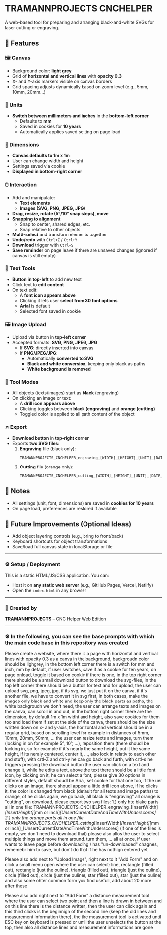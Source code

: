 # TRAMANNPROJECTS CNCHELPER

A web-based tool for preparing and arranging black-and-white SVGs for laser cutting or engraving.

## 🔧 Features

### 🖼️ Canvas
- Background color: **light grey**
- Grid of **horizontal and vertical lines** with **opacity 0.3**
- X- and Y-axis markers visible on canvas borders
- Grid spacing adjusts dynamically based on zoom level (e.g., 5mm, 10mm, 20mm...)

### 📐 Units
- **Switch between millimeters and inches** in the **bottom-left corner**
  - Defaults to **mm**
  - Saved in cookies for **10 years**
  - Automatically applies saved setting on page load

### 📏 Dimensions
- **Canvas defaults to 1m x 1m**
- User can change width and height
- Settings saved via cookie
- **Displayed in bottom-right corner**

### 🖱️ Interaction
- Add and manipulate:
  - **Text elements**
  - **Images (SVG, PNG, JPEG, JPG)**
- **Drag, resize, rotate (5°/10° snap steps), move**
- **Snapping to alignment**
  - Snap to center, shared edges, etc.
  - Snap relative to other objects
- **Multi-select** and transform elements together
- **Undo/redo** with `Ctrl+Z` / `Ctrl+Y`
- **Download** trigger with `Ctrl+S`
- **Save reminder** on page leave if there are unsaved changes (ignored if canvas is still empty)

### 📝 Text Tools
- **Button in top-left** to add new text
- Click text to **edit content**
- On text edit:
  - A **font icon appears above**
  - Clicking it lets user **select from 30 font options**
  - **Arial** is default
  - Selected font saved in cookie

### 🖼️ Image Upload
- Upload via button in **top-left corner**
- Accepted formats: **SVG, PNG, JPEG, JPG**
  - If **SVG**: directly inserted into canvas
  - If **PNG/JPEG/JPG**:
    - Automatically **converted to SVG**
    - **Black and white conversion**, keeping only black as paths
    - **White background is removed**

### 🔧 Tool Modes
- All objects (texts/images) start as **black** (engraving)
- On clicking an image or text:
  - A **drill icon appears above**
  - Clicking toggles between **black (engraving)** and **orange (cutting)**
  - Toggled color is applied to all path content of the object

### ↗️ Export
- **Download button** in **top-right corner**
- Exports **two SVG files**:
  1. **Engraving** file (black only):
     ```
     TRAMANNPROJECTS_CNCHELPER_engraving_[WIDTH]_[HEIGHT]_[UNIT]_[DATE_AND_TIME].svg
     ```
  2. **Cutting** file (orange only):
     ```
     TRAMANNPROJECTS_CNCHELPER_cutting_[WIDTH]_[HEIGHT]_[UNIT]_[DATE_AND_TIME].svg
     ```

## 🧠 Notes
- All settings (unit, font, dimensions) are saved in **cookies for 10 years**
- On page load, preferences are restored if available

## 🧪 Future Improvements (Optional Ideas)
- Add object layering controls (e.g., bring to front/back)
- Keyboard shortcuts for object transformations
- Save/load full canvas state in localStorage or file

---

### ⚙️ Setup / Deployment
This is a static HTML/JS/CSS application. You can:

- Host it on **any static web server** (e.g., GitHub Pages, Vercel, Netlify)
- Open the `index.html` in any browser

---

### 👑 Created by
**TRAMANNPROJECTS** – CNC Helper Web Edition  

---

### ⚙️ In the following, you can see the base prompts with which the main code base in this repository was created





Please create a website, where there is a page with horizontal and vertical lines with opacity 0.3 as a canva in the background, backgroudn color should be lighgrey,
in the bottom left corner there is a switch for mm and inch, mm by default, if user switches, save if as a cookie for ten years, on page onload, toggle it based on cookie if there is one,
in the top right corner there should be a small download button to download the svg-files,
in the top left corner there should be a button for text and for upload,
the user can upload svg, png, jpeg, jpg, if its svg, we just put it on the canva,
if it's another file, we have to convert it in svg first,
in both cases, make the images only black and white and keep only the black parts as paths, the white backgroudn we don't need,
the user can arrange texts and images on the canva, can scroll in and out,
in the bottom right corner there are the dimension, by default 1m x 1m widht and height, also save cookies for them too and load them if set
at the side of the canva, there should be the size written down on x- and y-axis, the horizontal and vertical should be in a regular grid,
based on scrolling level for example in distances of 5mm, 10mm, 20mm, 50mm, ...
the user can resize texts and images, turn them (locking in on for example 5°, 10°, ...), reposition them (there shoudl be locking in, so for example if it's nearly the same height, put it the same height,
if its neraly centered, center it, ..., also lock in relativ to each other and stuff),
with crtl-Z and ctrl-y he can go back and furth, with crtl-s he triggers pressing the download button
the user can click on a text and change it, while he edits a text, above the text there should be a little font icon, by clicking on it, he can select a font, please give 30 options in different styles, default shoudl be Arial, set cookie for that one too,
if the uer clicks on an image, there shoudl appear a little drill icon above, if he clicks it, the color is changed from black (default for all texts and image paths) to orange, of he clicks again, we go back,
all black is "engraving" all orange is "cutting", on download, please export two svg files:
1.) only hte blakc parts all in one file: TRAMANNPROJECTS_CNCHELPER_engraving_[InsertWidth]_[InsertHeight]_[mm or inch]_[UnsertCurrentDateAndTimeWithUnderscores]
2.) only the orange parts all in one file: TRAMANNPROJECTS_CNCHELPER_cutting_[InsertWidth]_[InsertHeight]_[mm or inch]_[UnsertCurrentDateAndTimeWithUnderscores]
(if one of the files is empty, we don't need to download that)
please also allos the user to select multiple things and move them around, turn them, ... all at once,
if user wants to leave page before downloading / has "un-downloaded" chagnes, rememebr him to save, but don't do that if he has nothign entered yet

Please also add next to "Upload Image", right next to it "Add Form" and on click a small menu open where the user can select:
line, rectangle (filled out), rectangle (just the ouline), triangle (filled out), triangle (just the ouline), circle (filled out), circle (just the ouline), star (filled out), star (just the ouline)
and also some ohter common form you find usefull, add about 20 more after these

Please also add right next to "Add Form" a distance measurement tool where the user can select two point and then a line is drawn in between and on this line there is the distance written,
then the user can click again and this third clicks is the beginnign of the second line (keep the old lines and measurement information there), the the measurement tool is activated
until ESC key on keyboard is pressed or until the user unselects the button at the top, then also all distance lines and measurement informations are gone
